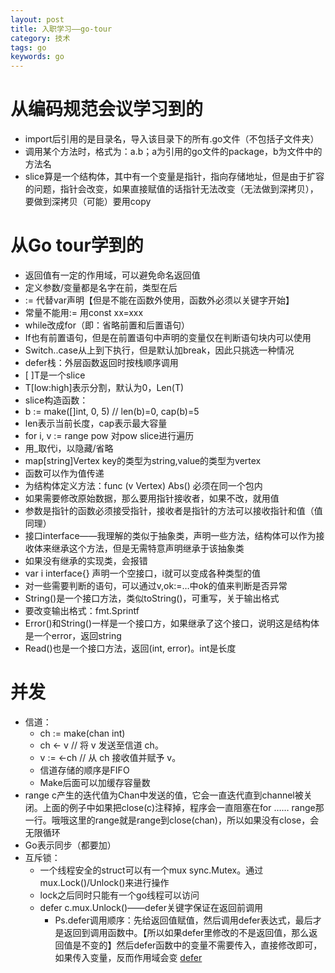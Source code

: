 ```yaml
---
layout: post
title: 入职学习——go-tour
category: 技术
tags: go
keywords: go
---
```

# 从编码规范会议学习到的
* import后引用的是目录名，导入该目录下的所有.go文件（不包括子文件夹）
* 调用某个方法时，格式为：a.b；a为引用的go文件的package，b为文件中的方法名
* slice算是一个结构体，其中有一个变量是指针，指向存储地址，但是由于扩容的问题，指针会改变，如果直接赋值的话指针无法改变（无法做到深拷贝），要做到深拷贝（可能）要用copy
# 从Go tour学到的
* 返回值有一定的作用域，可以避免命名返回值
* 定义参数/变量都是名字在前，类型在后
* := 代替var声明【但是不能在函数外使用，函数外必须以关键字开始】
* 常量不能用:= 用const xx=xxx
* while改成for（即：省略前置和后置语句）
* If也有前置语句，但是在前置语句中声明的变量仅在判断语句块内可以使用
* Switch..case从上到下执行，但是默认加break，因此只挑选一种情况
* defer栈：外层函数返回时按栈顺序调用
* [ ]T是一个slice
* T[low:high]表示分割，默认为0，Len(T)
* slice构造函数：
* b := make([]int, 0, 5) // len(b)=0, cap(b)=5
* len表示当前长度，cap表示最大容量
* for i, v := range pow 对pow slice进行遍历
* 用_取代i，以隐藏/省略
* map[string]Vertex key的类型为string,value的类型为vertex
* 函数可以作为值传递
* 为结构体定义方法：func (v Vertex) Abs() 必须在同一个包内
* 如果需要修改原始数据，那么要用指针接收者，如果不改，就用值
* 参数是指针的函数必须接受指针，接收者是指针的方法可以接收指针和值（值同理）
* 接口interface——我理解的类似于抽象类，声明一些方法，结构体可以作为接收体来继承这个方法，但是无需特意声明继承于该抽象类
* 如果没有继承的实现类，会报错
* var i interface{} 声明一个空接口，i就可以变成各种类型的值
* 对一些需要判断的语句，可以通过v,ok:=…中ok的值来判断是否异常
* String()是一个接口方法，类似toString()，可重写，关于输出格式
* 要改变输出格式：fmt.Sprintf
* Error()和String()一样是一个接口方，如果继承了这个接口，说明这是结构体是一个error，返回string
* Read()也是一个接口方法，返回(int, error)。int是长度
# 并发
* 信道：
    * ch := make(chan int)
    * ch <- v    // 将 v 发送至信道 ch。
    * v := <-ch  // 从 ch 接收值并赋予 v。
    * 信道存储的顺序是FIFO
    * Make后面可以加缓存容量数
* range c产生的迭代值为Chan中发送的值，它会一直迭代直到channel被关闭。上面的例子中如果把close(c)注释掉，程序会一直阻塞在for …… range那一行。哦哦这里的range就是range到close(chan)，所以如果没有close，会无限循环
* Go表示同步（都要加）
* 互斥锁：
    * 一个线程安全的struct可以有一个mux sync.Mutex。通过mux.Lock()/Unlock()来进行操作
    * lock之后同时只能有一个go线程可以访问
    * defer c.mux.Unlock()——defer关键字保证在返回前调用
        * Ps.defer调用顺序：先给返回值赋值，然后调用defer表达式，最后才是返回到调用函数中。【所以如果defer里修改的不是返回值，那么返回值是不变的】然后defer函数中的变量不需要传入，直接修改即可，如果传入变量，反而作用域会变
        [defer](https://tiancaiamao.gitbooks.io/go-internals/content/zh/03.4.html)


